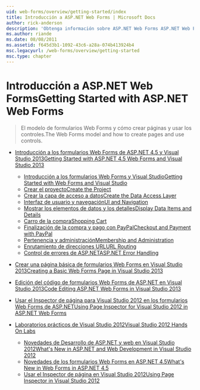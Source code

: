 ```yaml
---
uid: web-forms/overview/getting-started/index
title: Introducción a ASP.NET Web Forms | Microsoft Docs
author: rick-anderson
description: 'Obtenga información sobre ASP.NET Web Forms ASP.NET Web Forms le permite crear sitios Web dinámicos con un modelo conocido de arrastrar y colocar, controlado por eventos. Una superficie de diseño y hund...'
ms.author: riande
ms.date: 08/08/2011
ms.assetid: f645d3b1-1092-43c6-a28a-074b413924b4
msc.legacyurl: /web-forms/overview/getting-started
msc.type: chapter
---
```

<a name="getting-started-with-aspnet-web-forms"></a><span data-ttu-id="ef171-104">Introducción a ASP.NET Web Forms</span><span class="sxs-lookup"><span data-stu-id="ef171-104">Getting Started with ASP.NET Web Forms</span></span>
====================
> <span data-ttu-id="ef171-105">El modelo de formularios Web Forms y cómo crear páginas y usar los controles.</span><span class="sxs-lookup"><span data-stu-id="ef171-105">The Web Forms model and how to create pages and use controls.</span></span>


- [<span data-ttu-id="ef171-106">Introducción a los formularios Web Forms de ASP.NET 4.5 y Visual Studio 2013</span><span class="sxs-lookup"><span data-stu-id="ef171-106">Getting Started with ASP.NET 4.5 Web Forms and Visual Studio 2013</span></span>](getting-started-with-aspnet-45-web-forms/index.md)

    - [<span data-ttu-id="ef171-107">Introducción a los formularios Web Forms y Visual Studio</span><span class="sxs-lookup"><span data-stu-id="ef171-107">Getting Started with Web Forms and Visual Studio</span></span>](getting-started-with-aspnet-45-web-forms/introduction-and-overview.md)
    - [<span data-ttu-id="ef171-108">Crear el proyecto</span><span class="sxs-lookup"><span data-stu-id="ef171-108">Create the Project</span></span>](getting-started-with-aspnet-45-web-forms/create-the-project.md)
    - [<span data-ttu-id="ef171-109">Crear la capa de acceso a datos</span><span class="sxs-lookup"><span data-stu-id="ef171-109">Create the Data Access Layer</span></span>](getting-started-with-aspnet-45-web-forms/create_the_data_access_layer.md)
    - [<span data-ttu-id="ef171-110">Interfaz de usuario y navegación</span><span class="sxs-lookup"><span data-stu-id="ef171-110">UI and Navigation</span></span>](getting-started-with-aspnet-45-web-forms/ui_and_navigation.md)
    - [<span data-ttu-id="ef171-111">Mostrar los elementos de datos y los detalles</span><span class="sxs-lookup"><span data-stu-id="ef171-111">Display Data Items and Details</span></span>](getting-started-with-aspnet-45-web-forms/display_data_items_and_details.md)
    - [<span data-ttu-id="ef171-112">Carro de la compra</span><span class="sxs-lookup"><span data-stu-id="ef171-112">Shopping Cart</span></span>](getting-started-with-aspnet-45-web-forms/shopping-cart.md)
    - [<span data-ttu-id="ef171-113">Finalización de la compra y pago con PayPal</span><span class="sxs-lookup"><span data-stu-id="ef171-113">Checkout and Payment with PayPal</span></span>](getting-started-with-aspnet-45-web-forms/checkout-and-payment-with-paypal.md)
    - [<span data-ttu-id="ef171-114">Pertenencia y administración</span><span class="sxs-lookup"><span data-stu-id="ef171-114">Membership and Administration</span></span>](getting-started-with-aspnet-45-web-forms/membership-and-administration.md)
    - [<span data-ttu-id="ef171-115">Enrutamiento de direcciones URL</span><span class="sxs-lookup"><span data-stu-id="ef171-115">URL Routing</span></span>](getting-started-with-aspnet-45-web-forms/url-routing.md)
    - [<span data-ttu-id="ef171-116">Control de errores de ASP.NET</span><span class="sxs-lookup"><span data-stu-id="ef171-116">ASP.NET Error Handling</span></span>](getting-started-with-aspnet-45-web-forms/aspnet-error-handling.md)
- [<span data-ttu-id="ef171-117">Crear una página básica de formularios Web Forms en Visual Studio 2013</span><span class="sxs-lookup"><span data-stu-id="ef171-117">Creating a Basic Web Forms Page in Visual Studio 2013</span></span>](creating-a-basic-web-forms-page.md)
- [<span data-ttu-id="ef171-118">Edición del código de formularios Web Forms de ASP.NET en Visual Studio 2013</span><span class="sxs-lookup"><span data-stu-id="ef171-118">Code Editing ASP.NET Web Forms in Visual Studio 2013</span></span>](code-editing-in-web-forms-pages.md)
- [<span data-ttu-id="ef171-119">Usar el Inspector de página para Visual Studio 2012 en los formularios Web Forms de ASP.NET</span><span class="sxs-lookup"><span data-stu-id="ef171-119">Using Page Inspector for Visual Studio 2012 in ASP.NET Web Forms</span></span>](using-page-inspector-in-a-visual-studio-11-beta-web-forms-project.md)
- [<span data-ttu-id="ef171-120">Laboratorios prácticos de Visual Studio 2012</span><span class="sxs-lookup"><span data-stu-id="ef171-120">Visual Studio 2012 Hands On Labs</span></span>](hands-on-labs/index.md)

    - [<span data-ttu-id="ef171-121">Novedades de Desarrollo de ASP.NET y web en Visual Studio 2012</span><span class="sxs-lookup"><span data-stu-id="ef171-121">What's New in ASP.NET and Web Development in Visual Studio 2012</span></span>](hands-on-labs/whats-new-in-aspnet-and-web-development-in-visual-studio-2012.md)
    - [<span data-ttu-id="ef171-122">Novedades de los formularios Web Forms en ASP.NET 4.5</span><span class="sxs-lookup"><span data-stu-id="ef171-122">What's New in Web Forms in ASP.NET 4.5</span></span>](hands-on-labs/whats-new-in-web-forms-in-aspnet-45.md)
    - [<span data-ttu-id="ef171-123">Usar el Inspector de página en Visual Studio 2012</span><span class="sxs-lookup"><span data-stu-id="ef171-123">Using Page Inspector in Visual Studio 2012</span></span>](hands-on-labs/using-page-inspector-in-visual-studio-2012.md)

